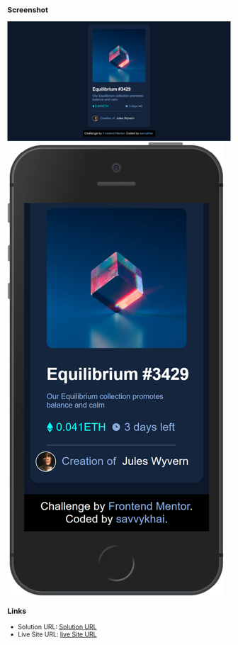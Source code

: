 
### Screenshot

![](/sample%20files/desktop%20view.png)
![](/sample%20files/mobile%20view.png)

### Links

- Solution URL: [Solution URL](https://github.com/savvykhai/nft-preview-card-component.git)
- Live Site URL: [live Site URL](https://nft-preview-card-component-7m6t6npw7-savvykhai.vercel.app)
